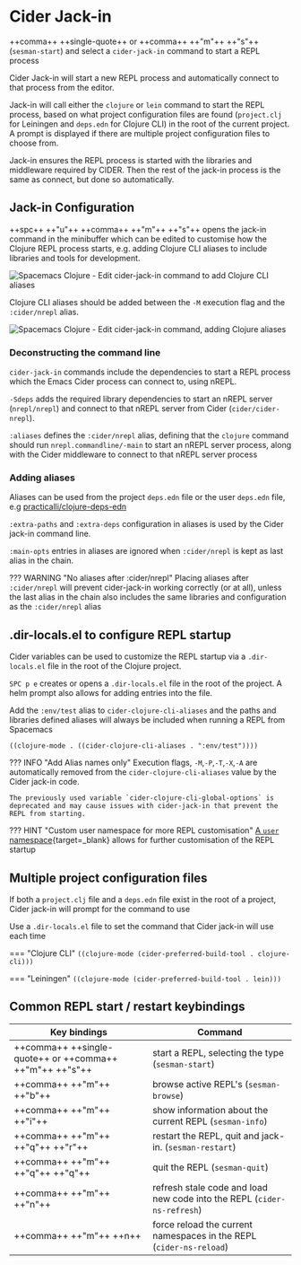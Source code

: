 # Cider Jack-in

++comma++ ++single-quote++ or ++comma++ ++"m"++ ++"s"++ (`sesman-start`) and select a `cider-jack-in` command to start a REPL process

Cider Jack-in will start a new REPL process and automatically connect to that process from the editor.

Jack-in will call either the `clojure` or `lein` command to start the REPL process, based on what project configuration files are found (`project.clj` for Leiningen and `deps.edn` for Clojure CLI) in the root of the current project. A prompt is displayed if there are multiple project configuration files to choose from.

Jack-in ensures the REPL process is started with the libraries and middleware required by CIDER.  Then the rest of the jack-in process is the same as connect, but done so automatically.


## Jack-in Configuration

++spc++ ++"u"++ ++comma++ ++"m"++ ++"s"++ opens the jack-in command in the minibuffer which can be edited to customise how the Clojure REPL process starts, e.g. adding Clojure CLI aliases to include libraries and tools for development.

![Spacemacs Clojure - Edit cider-jack-in command to add Clojure CLI aliases](https://raw.githubusercontent.com/practicalli/graphic-design/live/editors/spacemacs/screenshots/spacemacs-clojure-cider-jack-in-command-line-edit.png)

Clojure CLI aliases should be added between the `-M` execution flag and the `:cider/nrepl` alias.

![Spacemacs Clojure - Edit cider-jack-in command, adding Clojure aliases](https://raw.githubusercontent.com/practicalli/graphic-design/live/editors/spacemacs/screenshots/spacemacs-clojure-cider-jack-in-command-line-edit-custom-aliases.png)


### Deconstructing the command line

`cider-jack-in` commands include the dependencies to start a REPL process which the Emacs Cider process can connect to, using nREPL.

`-Sdeps` adds the required library dependencies to start an nREPL server (`nrepl/nrepl`) and connect to that nREPL server from Cider (`cider/cider-nrepl`).

`:aliases` defines the `:cider/nrepl` alias, defining that the `clojure` command should run `nrepl.commandline/-main` to start an nREPL server process, along with the Cider middleware to connect to that nREPL server process


### Adding aliases

Aliases can be used from the project `deps.edn` file or the user `deps.edn` file, e.g [practicalli/clojure-deps-edn](https://github.com/practicalli/clojure-deps-edn)

`:extra-paths` and `:extra-deps` configuration in aliases is used by the Cider jack-in command line.

`:main-opts` entries in aliases are ignored when `:cider/nrepl` is kept as last alias in the chain.

??? WARNING "No aliases after :cider/nrepl"
    Placing aliases after `:cider/nrepl` will prevent cider-jack-in working correctly (or at all), unless the last alias in the chain also includes the same libraries and configuration as the `:cider/nrepl` alias


## .dir-locals.el to configure REPL startup

Cider variables can be used to customize the REPL startup via a `.dir-locals.el` file in the root of the Clojure project.

`SPC p e` creates or opens a `.dir-locals.el` file in the root of the project.  A helm prompt also allows for adding entries into the file.

Add the `:env/test` alias to `cider-clojure-cli-aliases` and the paths and libraries defined aliases will always be included when running a REPL from Spacemacs

```elisp
((clojure-mode . ((cider-clojure-cli-aliases . ":env/test"))))
```

??? INFO "Add Alias names only"
    Execution flags, `-M`,`-P`,`-T`,`-X`,`-A` are automatically removed from the `cider-clojure-cli-aliases` value by the Cider jack-in code.

    The previously used variable `cider-clojure-cli-global-options` is deprecated and may cause issues with cider-jack-in that prevent the REPL from starting.

??? HINT "Custom user namespace for more REPL customisation"
    [A `user` namespace](https://practical.li/clojure/clojure-cli/projects/configure-repl-startup.html){target=_blank} allows for further customisation of the REPL startup


## Multiple project configuration files

If both a `project.clj` file and a `deps.edn` file exist in the root of a project, Cider jack-in will prompt for the command to use

Use a `.dir-locals.el` file to set the command that Cider jack-in will use each time

=== "Clojure CLI"
    ```
    ((clojure-mode (cider-preferred-build-tool . clojure-cli)))
    ```

=== "Leiningen"
    ```
    ((clojure-mode (cider-preferred-build-tool . lein)))
    ```


## Common REPL start / restart keybindings

| Key bindings                                            | Command                                                                 |
|---------------------------------------------------------|-------------------------------------------------------------------------|
| ++comma++ ++single-quote++ or ++comma++ ++"m"++ ++"s"++ | start a REPL, selecting the type (`sesman-start`)                       |
| ++comma++ ++"m"++ ++"b"++                               | browse active REPL's  (`sesman-browse`)                                 |
| ++comma++ ++"m"++ ++"i"++                               | show information about the current REPL  (`sesman-info`)                |
| ++comma++ ++"m"++ ++"q"++ ++"r"++                       | restart the REPL, quit and jack-in.  (`sesman-restart`)                 |
| ++comma++ ++"m"++ ++"q"++ ++"q"++                       | quit the REPL (`sesman-quit`)                                           |
| ++comma++ ++"m"++ ++"n"++                               | refresh stale code and load new code into the REPL (`cider-ns-refresh`) |
| ++comma++ ++"m"++ ++n++                                 | force reload the current namespaces in the REPL (`cider-ns-reload`)     |
